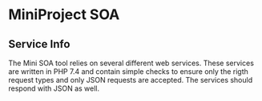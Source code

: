 # MiniProject SOA

## Service Info

The Mini SOA tool relies on several different web services. These services are written in PHP 7.4 and contain simple checks to ensure only the rigth request types and only JSON requests are accepted. The services should respond with JSON as well. 
